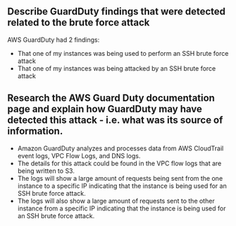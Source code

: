 ## Describe GuardDuty findings that were detected related to the brute force attack

AWS GuardDuty had 2 findings:
- That one of my instances was being used to perform an SSH brute force attack
- That one of my instances was being attacked by an SSH brute force attack

## Research the AWS Guard Duty documentation page and explain how GuardDuty may have detected this attack - i.e. what was its source of information.

- Amazon GuardDuty analyzes and processes data from AWS CloudTrail event logs, VPC Flow Logs, and DNS logs.
- The details for this attack could be found in the VPC flow logs that are being written to S3.
- The logs will show a large amount of requests being sent from the one instance to a specific IP indicating that the instance is being used for an SSH brute force attack.
- The logs will also show a large amount of requests sent to the other instance from a specific IP indicating that the instance is being used for an SSH brute force attack.